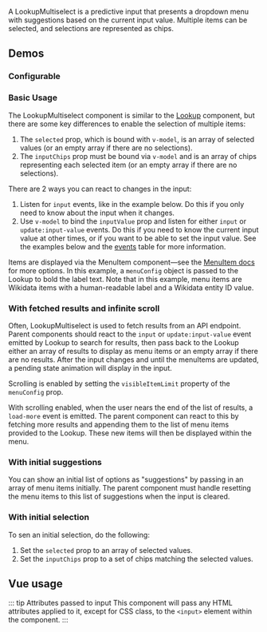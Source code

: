 <script setup>
import LookupMultiselectConfigurable from '@/../component-demos/lookup-multiselect/examples/LookupMultiselectConfigurable.vue';
import LookupMultiselectBasic from '@/../component-demos/lookup-multiselect/examples/LookupMultiselectBasic.vue';
import LookupMultiselectWithFetch from '@/../component-demos/lookup-multiselect/examples/LookupMultiselectWithFetch.vue';
import LookupMultiselectWithSuggestions from '@/../component-demos/lookup-multiselect/examples/LookupMultiselectWithSuggestions.vue';
import LookupMultiselectWithInitialSelection from '@/../component-demos/lookup-multiselect/examples/LookupMultiselectWithInitialSelection.vue';

const controlsConfig = [
	{
		name: 'separateInput',
		type: 'boolean'
	},
	{
		name: 'status',
		type: 'radio',
		options: [ 'default', 'error' ],
	},
	{
		name: 'disabled',
		type: 'boolean'
	}
];
</script>

A LookupMultiselect is a predictive input that presents a dropdown menu with suggestions based on
the current input value. Multiple items can be selected, and selections are represented as chips.

## Demos

### Configurable

<cdx-demo-wrapper :controls-config="controlsConfig">
<template v-slot:demo="{ propValues }">
	<lookup-multiselect-configurable v-bind="propValues" />
</template>
</cdx-demo-wrapper>

### Basic Usage

The LookupMultiselect component is similar to the [Lookup](./lookup.md) component, but there are
some key differences to enable the selection of multiple items:

1. The `selected` prop, which is bound with `v-model`, is an array of selected values (or an empty
   array if there are no selections).
2. The `inputChips` prop must be bound via `v-model` and is an array of chips representing each
   selected item (or an empty array if there are no selections).

There are 2 ways you can react to changes in the input:
1. Listen for `input` events, like in the example below. Do this if you only need to know about the
   input when it changes.
2. Use `v-model` to bind the `inputValue` prop and listen for either `input` or `update:input-value`
   events. Do this if you need to know the current input value at other times, or if you want to be
   able to set the input value. See the examples below and the [events](#events) table for more
   information.

Items are displayed via the MenuItem component—see the [MenuItem docs](./menu-item) for more
options. In this example, a `menuConfig` object is passed to the Lookup to bold the label
text. Note that in this example, menu items are Wikidata items with a human-readable label and a
Wikidata entity ID value.

<cdx-demo-wrapper :force-reset="true">
<template v-slot:demo>
	<lookup-multiselect-basic />
</template>

<template v-slot:code>

:::code-group

<<< @/../component-demos/lookup-multiselect/examples/LookupMultiselectWithInitialSelection.vue [NPM]

<<< @/../component-demos/lookup-multiselect/examples-mw/LookupMultiselectWithInitialSelection.vue [MediaWiki]

:::

</template>
</cdx-demo-wrapper>

### With fetched results and infinite scroll

Often, LookupMultiselect is used to fetch results from an API endpoint. Parent components should
react to the `input` or `update:input-value` event emitted by Lookup to search for results, then
pass back to the Lookup either an array of results to display as menu items or an empty array if
there are no results. After the input changes and until the menuItems are updated, a pending state
animation will display in the input.

Scrolling is enabled by setting the `visibleItemLimit` property of the `menuConfig` prop.

With scrolling enabled, when the user nears the end of the list of results, a `load-more` event is
emitted. The parent component can react to this by fetching more results and appending them to the
list of menu items provided to the Lookup. These new items will then be displayed within the menu.

<cdx-demo-wrapper :force-reset="true">
<template v-slot:demo>
	<lookup-multiselect-with-fetch />
</template>

<template v-slot:code>

:::code-group

<<< @/../component-demos/lookup-multiselect/examples/LookupMultiselectWithFetch.vue [NPM]

<<< @/../component-demos/lookup-multiselect/examples-mw/LookupMultiselectWithFetch.vue [MediaWiki]

:::

</template>
</cdx-demo-wrapper>

### With initial suggestions

You can show an initial list of options as "suggestions" by passing in an array of menu items
initially. The parent component must handle resetting the menu items to this list of suggestions
when the input is cleared.

<cdx-demo-wrapper :force-reset="true">
<template v-slot:demo>
	<lookup-multiselect-with-suggestions />
</template>

<template v-slot:code>

:::code-group

<<< @/../component-demos/lookup-multiselect/examples/LookupMultiselectWithSuggestions.vue [NPM]

<<< @/../component-demos/lookup-multiselect/examples-mw/LookupMultiselectWithSuggestions.vue [MediaWiki]

:::

</template>
</cdx-demo-wrapper>

### With initial selection

To sen an initial selection, do the following:
1. Set the `selected` prop to an array of selected values.
2. Set the `inputChips` prop to a set of chips matching the selected values.

<cdx-demo-wrapper :force-reset="true">
<template v-slot:demo>
	<lookup-multiselect-with-initial-selection />
</template>

<template v-slot:code>

:::code-group

<<< @/../component-demos/lookup-multiselect/examples/LookupMultiselectWithInitialSelection.vue [NPM]

<<< @/../component-demos/lookup-multiselect/examples-mw/LookupMultiselectWithInitialSelection.vue [MediaWiki]

:::

</template>
</cdx-demo-wrapper>

## Vue usage

::: tip Attributes passed to input
This component will pass any HTML attributes applied to it, except for CSS class, to the `<input>`
element within the component.
:::
